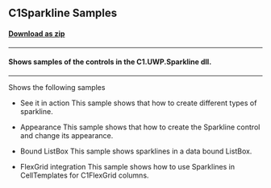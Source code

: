 ## C1Sparkline Samples
#### [Download as zip](https://downgit.github.io/#/home?url=https://github.com/GrapeCity/ComponentOne-UWP-Samples/tree/master/C1.UWP.Sparkline/CS/SparklineSamples)
____
#### Shows samples of the controls in the C1.UWP.Sparkline dll.
____
Shows the following samples

* See it in action
This sample shows that how to create different types of sparkline.


* Appearance
This sample shows that how to create the Sparkline control and change its appearance.


* Bound ListBox
This sample shows sparklines in a data bound ListBox.


* FlexGrid integration
This sample shows how to use Sparklines in CellTemplates for C1FlexGrid columns.
